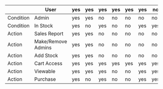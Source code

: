 |         | User               | yes | yes | yes | yes | yes | yes | no  | no  |
|---------|--------------------|-----|-----|-----|-----|-----|-----|-----|-----|
|Condition| Admin              | yes | yes | no  | no  | no  | no  | no  | no  |
|Condition| In Stock           | yes | no  | yes | no  | no  | yes | yes | no  |
|Action   | Sales Report       | yes | yes | no  | no  | no  | no  | no  | no  |
|Action   | Make/Remove Admins | yes | yes | no  | no  | no  | no  | no  | no  |
|Action   | Add Stock          | yes | yes | no  | no  | no  | no  | no  | no  |
|Action   | Cart Access        | yes | yes | yes | yes | yes | yes | yes | yes |
|Action   | Viewable           | yes | yes | yes | no  | no  | yes | yes | no  |
|Action   | Purchase           | yes | no  | yes | no  | no  | yes | yes | no  |
